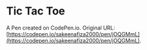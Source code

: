 # Tic Tac Toe

A Pen created on CodePen.io. Original URL: [https://codepen.io/sakeenafiza2000/pen/jOQGMmL](https://codepen.io/sakeenafiza2000/pen/jOQGMmL).

